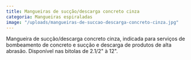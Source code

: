 ```yaml
---
title: Mangueiras de sucção/descarga concreto cinza
categoria: Mangueiras espiraladas
image: "/uploads/mangueiras-de-succao-descarga-concreto-cinza.jpg"
---
```


Mangueira de sucção/descarga concreto cinza, indicada para serviços de bombeamento de concreto e sucção e descarga de produtos de alta abrasão. Disponível nas bitolas de 2.1/2" à 12".

